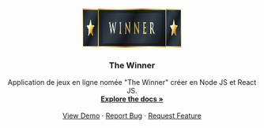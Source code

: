 <!-- PROJECT LOGO -->
<br />
<p align="center">
  <a href="https://github.com/oubouhiam/TheWinner-Quiz-Web-App-NodeJs-ReactJs">
    <img src="Screenshot/logo.jpg" alt="Logo" width="200" height="80">
  </a>
  <h3 align="center">The Winner</h3>
    <p align="center">
    Application de jeux en ligne nomée "The Winner" créer en Node JS et React JS.
    <br />
    <a href="#"><strong>Explore the docs »</strong></a>
    <br />
    <br />
    <a href="#">View Demo</a>
    ·
    <a href="#">Report Bug</a>
    ·
    <a href="#">Request Feature</a>
  </p>
</p>
